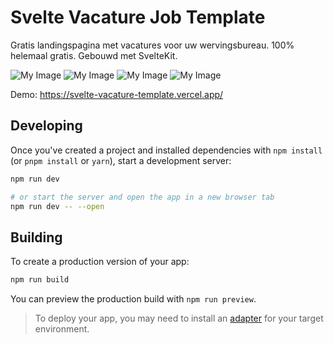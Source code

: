 # Svelte Vacature Job Template

Gratis landingspagina met vacatures voor uw wervingsbureau. 100% helemaal gratis. Gebouwd met SvelteKit.

![My Image](https://raw.github.com/johndavedecano/svelte-vacature-template/main/screenshot1.png)
![My Image](https://raw.github.com/johndavedecano/svelte-vacature-template/main/screenshot2.png)
![My Image](https://raw.github.com/johndavedecano/svelte-vacature-template/main/screenshot3.png)
![My Image](https://raw.github.com/johndavedecano/svelte-vacature-template/main/screenshot4.png)

Demo: https://svelte-vacature-template.vercel.app/

## Developing

Once you've created a project and installed dependencies with `npm install` (or `pnpm install` or `yarn`), start a development server:

```bash
npm run dev

# or start the server and open the app in a new browser tab
npm run dev -- --open
```

## Building

To create a production version of your app:

```bash
npm run build
```

You can preview the production build with `npm run preview`.

> To deploy your app, you may need to install an [adapter](https://kit.svelte.dev/docs/adapters) for your target environment.
